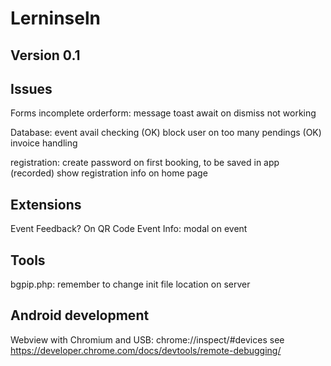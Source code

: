 # Lerninseln
## Version 0.1

## Issues
Forms incomplete
 orderform: message toast await on dismiss not working

 
Database: event avail checking (OK)
    block user on too many pendings (OK)
    invoice handling    

registration: create password on first booking, to be saved in app (recorded)
show registration info on home page


## Extensions
Event Feedback? On QR Code
Event Info: modal on event


## Tools
bgpip.php: remember to change init file location on server

## Android development
Webview with Chromium and USB:
chrome://inspect/#devices
see https://developer.chrome.com/docs/devtools/remote-debugging/

